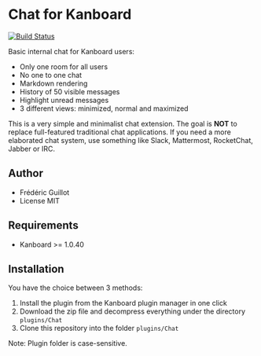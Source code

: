 Chat for Kanboard
=================

[![Build Status](https://travis-ci.org/kanboard/plugin-chat.svg?branch=master)](https://travis-ci.org/kanboard/plugin-chat)

Basic internal chat for Kanboard users:

- Only one room for all users
- No one to one chat
- Markdown rendering
- History of 50 visible messages
- Highlight unread messages
- 3 different views: minimized, normal and maximized

This is a very simple and minimalist chat extension. The goal is **NOT** to replace full-featured traditional chat applications.
If you need a more elaborated chat system, use something like Slack, Mattermost, RocketChat, Jabber or IRC. 

Author
------

- Frédéric Guillot
- License MIT

Requirements
------------

- Kanboard >= 1.0.40

Installation
------------

You have the choice between 3 methods:

1. Install the plugin from the Kanboard plugin manager in one click
2. Download the zip file and decompress everything under the directory `plugins/Chat`
3. Clone this repository into the folder `plugins/Chat`

Note: Plugin folder is case-sensitive.
